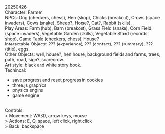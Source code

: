 20250426 <br/>
Character: Farmer <br/>
NPCs: Dog (checkers, chess), Hen (shop), Chicks (breakout), Crows (space invaders), Cows (snake), Sheep?, Horse?, Cat?, Rabbit (skills). <br/>
Play Areas: Farm (hub), Barn (breakout), Grass Field (snake), Corn Field (space invaders), Vegetable Garden (skills), Vegetable Stand (records, shop), Game Table (checkers, chess), House? <br/>
Interactable Objects: ??? (experience), ??? (contact), ??? (summary), ??? (title), eggs. <br/>
Other Objects: well, house?, hen house, background fields and farms, trees, path, road, sign?, scarecrow. <br/>
Art style: black and white story book. <br/>
Techincal: <br/>
- save progress and reset progress in cookies <br/>
- three.js graphics <br/>
- physics engine <br/>
- game engine <br/>
<br/>
Controls: <br/>
> Movement: WASD, arrow keys, mouse <br/>
> Actions: E, Q, space, left click, right click <br/>
> Back: backspace <br/>
